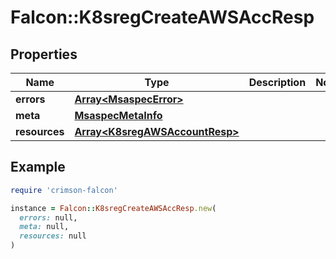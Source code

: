 # Falcon::K8sregCreateAWSAccResp

## Properties

| Name | Type | Description | Notes |
| ---- | ---- | ----------- | ----- |
| **errors** | [**Array&lt;MsaspecError&gt;**](MsaspecError.md) |  |  |
| **meta** | [**MsaspecMetaInfo**](MsaspecMetaInfo.md) |  |  |
| **resources** | [**Array&lt;K8sregAWSAccountResp&gt;**](K8sregAWSAccountResp.md) |  |  |

## Example

```ruby
require 'crimson-falcon'

instance = Falcon::K8sregCreateAWSAccResp.new(
  errors: null,
  meta: null,
  resources: null
)
```

